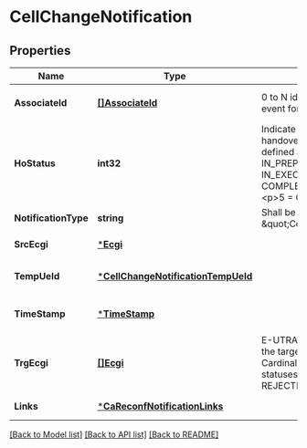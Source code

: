 # CellChangeNotification

## Properties
Name | Type | Description | Notes
------------ | ------------- | ------------- | -------------
**AssociateId** | [**[]AssociateId**](AssociateId.md) | 0 to N identifiers to associate the event for a specific UE or flow. | [optional] [default to null]
**HoStatus** | **int32** | Indicate the status of the UE handover procedure. Values are defined as following: &lt;p&gt;1 &#x3D; IN_PREPARATION. &lt;p&gt;2 &#x3D; IN_EXECUTION. &lt;p&gt;3 &#x3D; COMPLETED. &lt;p&gt;4 &#x3D; REJECTED. &lt;p&gt;5 &#x3D; CANCELLED. | [default to null]
**NotificationType** | **string** | Shall be set to \&quot;CellChangeNotification\&quot;. | [default to null]
**SrcEcgi** | [***Ecgi**](Ecgi.md) |  | [default to null]
**TempUeId** | [***CellChangeNotificationTempUeId**](CellChangeNotification_tempUeId.md) |  | [optional] [default to null]
**TimeStamp** | [***TimeStamp**](TimeStamp.md) |  | [optional] [default to null]
**TrgEcgi** | [**[]Ecgi**](Ecgi.md) | E-UTRAN Cell Global Identifier of the target cell. See note. NOTE: Cardinality N is valid only in case of statuses IN_PREPARATION, REJECTED and CANCELLED. | [default to null]
**Links** | [***CaReconfNotificationLinks**](CaReconfNotification__links.md) |  | [default to null]

[[Back to Model list]](../README.md#documentation-for-models) [[Back to API list]](../README.md#documentation-for-api-endpoints) [[Back to README]](../README.md)


